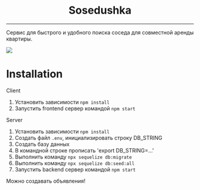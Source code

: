 <h1 align="center">Sosedushka</h1>

---

Сервис для быстрого и удобного поиска соседа для совместной аренды квартиры.

<img src="https://s10.gifyu.com/images/video1137084452-1.gif" />

# Installation

Client
1. Установить зависимости `npm install`
2. Запустить frontend сервер командой `npm start`

Server
1. Установить зависимости `npm install`
2. Создать файл `.env`, инициализировать строку DB_STRING
3. Создать базу данных
4. В командной строке прописать 'export DB_STRING=...'
5. Выполнить команду `npx sequelize db:migrate`
6. Выполнить команду `npx sequelize db:seed:all`
7. Запустить backend сервер командой `npm start`

Можно создавать объявления!
